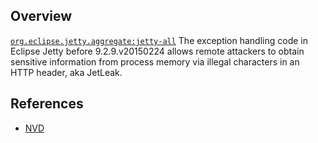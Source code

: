 ## Overview
[`org.eclipse.jetty.aggregate:jetty-all`](http://search.maven.org/#search%7Cga%7C1%7Ca%3A%22jetty-all%22)
The exception handling code in Eclipse Jetty before 9.2.9.v20150224 allows remote attackers to obtain sensitive information from process memory via illegal characters in an HTTP header, aka JetLeak.

## References
- [NVD](https://web.nvd.nist.gov/view/vuln/detail?vulnId=CVE-2015-2080)
